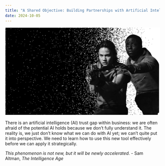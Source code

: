 ```yaml
---
title: "A Shared Objective: Building Partnerships with Artificial Intelligence"
date: 2024-10-05
---
```


![Featured Image](/images/romulus.png)


There is an artificial intelligence (AI) trust gap within business: we are often afraid of the potential AI holds because we don’t fully understand it. The reality is, we just don’t know what we can do with AI yet; we can’t quite put it into perspective. We need to learn how to use this new tool effectively before we can apply it strategically.

_This phenomenon is not new, but it will be newly accelerated._ - Sam Altman, *The Intelligence Age*


